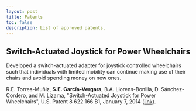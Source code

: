 ```yaml
---
layout: post
title: Patents
toc: false
description: List of approved patents.
---
```


<!-- NOTE: Use html notation for the references. -->

## Switch-Actuated Joystick for Power Wheelchairs <a id="headerlink" name="joystick-wheelchair" href="#joystick-wheelchair" title="Permalink to this headline"></a>

Developed a switch-actuated adapter for joystick controlled wheelchairs such
that individuals with limited mobility can continue making use of their chairs
and avoid spending money on new ones.

<div class="reference">

R.E. Torres-Muñiz, <strong>S.E. García-Vergara</strong>,
B.A. Llorens-Bonilla, D. Sánchez-Cordero, and M.  Lizama, "Switch-Actuated
Joystick for Power Wheelchairs", U.S. Patent 8 622 166 B1, January 7, 2014 (<a
href="https://www.google.com/patents/US8622166" target="_blank">link</a>).

</div>
